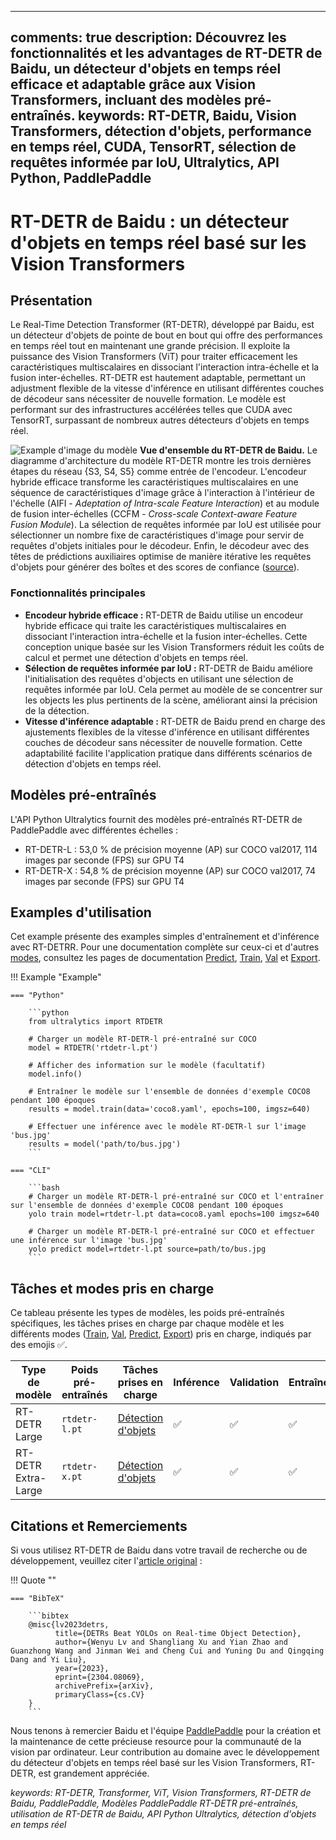 ______________________________________________________________________

## comments: true description: Découvrez les fonctionnalités et les advantages de RT-DETR de Baidu, un détecteur d'objets en temps réel efficace et adaptable grâce aux Vision Transformers, incluant des modèles pré-entraînés. keywords: RT-DETR, Baidu, Vision Transformers, détection d'objets, performance en temps réel, CUDA, TensorRT, sélection de requêtes informée par IoU, Ultralytics, API Python, PaddlePaddle

# RT-DETR de Baidu : un détecteur d'objets en temps réel basé sur les Vision Transformers

## Présentation

Le Real-Time Detection Transformer (RT-DETR), développé par Baidu, est un détecteur d'objets de pointe de bout en bout qui offre des performances en temps réel tout en maintenant une grande précision. Il exploite la puissance des Vision Transformers (ViT) pour traiter efficacement les caractéristiques multiscalaires en dissociant l'interaction intra-échelle et la fusion inter-échelles. RT-DETR est hautement adaptable, permettant un adjustment flexible de la vitesse d'inférence en utilisant différentes couches de décodeur sans nécessiter de nouvelle formation. Le modèle est performant sur des infrastructures accélérées telles que CUDA avec TensorRT, surpassant de nombreux autres détecteurs d'objets en temps réel.

![Example d'image du modèle](https://user-images.githubusercontent.com/26833433/238963168-90e8483f-90aa-4eb6-a5e1-0d408b23dd33.png) **Vue d'ensemble du RT-DETR de Baidu.** Le diagramme d'architecture du modèle RT-DETR montre les trois dernières étapes du réseau {S3, S4, S5} comme entrée de l'encodeur. L'encodeur hybride efficace transforme les caractéristiques multiscalaires en une séquence de caractéristiques d'image grâce à l'interaction à l'intérieur de l'échelle (AIFI - *Adeptation of Intra-scale Feature Interaction*) et au module de fusion inter-échelles (CCFM - *Cross-scale Context-aware Feature Fusion Module*). La sélection de requêtes informée par IoU est utilisée pour sélectionner un nombre fixe de caractéristiques d'image pour servir de requêtes d'objets initiales pour le décodeur. Enfin, le décodeur avec des têtes de prédictions auxiliaires optimise de manière itérative les requêtes d'objets pour générer des boîtes et des scores de confiance ([source](https://arxiv.org/pdf/2304.08069.pdf)).

### Fonctionnalités principales

- **Encodeur hybride efficace :** RT-DETR de Baidu utilise un encodeur hybride efficace qui traite les caractéristiques multiscalaires en dissociant l'interaction intra-échelle et la fusion inter-échelles. Cette conception unique basée sur les Vision Transformers réduit les coûts de calcul et permet une détection d'objets en temps réel.
- **Sélection de requêtes informée par IoU :** RT-DETR de Baidu améliore l'initialisation des requêtes d'objects en utilisant une sélection de requêtes informée par IoU. Cela permet au modèle de se concentrer sur les objects les plus pertinents de la scène, améliorant ainsi la précision de la détection.
- **Vitesse d'inférence adaptable :** RT-DETR de Baidu prend en charge des ajustements flexibles de la vitesse d'inférence en utilisant différentes couches de décodeur sans nécessiter de nouvelle formation. Cette adaptabilité facilite l'application pratique dans différents scénarios de détection d'objets en temps réel.

## Modèles pré-entraînés

L'API Python Ultralytics fournit des modèles pré-entraînés RT-DETR de PaddlePaddle avec différentes échelles :

- RT-DETR-L : 53,0 % de précision moyenne (AP) sur COCO val2017, 114 images par seconde (FPS) sur GPU T4
- RT-DETR-X : 54,8 % de précision moyenne (AP) sur COCO val2017, 74 images par seconde (FPS) sur GPU T4

## Examples d'utilisation

Cet example présente des examples simples d'entraînement et d'inférence avec RT-DETRR. Pour une documentation complète sur ceux-ci et d'autres [modes](../modes/index.md), consultez les pages de documentation [Predict](../modes/predict.md), [Train](../modes/train.md), [Val](../modes/val.md) et [Export](../modes/export.md).

!!! Example "Example"

````
=== "Python"

    ```python
    from ultralytics import RTDETR

    # Charger un modèle RT-DETR-l pré-entraîné sur COCO
    model = RTDETR('rtdetr-l.pt')

    # Afficher des information sur le modèle (facultatif)
    model.info()

    # Entraîner le modèle sur l'ensemble de données d'exemple COCO8 pendant 100 époques
    results = model.train(data='coco8.yaml', epochs=100, imgsz=640)

    # Effectuer une inférence avec le modèle RT-DETR-l sur l'image 'bus.jpg'
    results = model('path/to/bus.jpg')
    ```

=== "CLI"

    ```bash
    # Charger un modèle RT-DETR-l pré-entraîné sur COCO et l'entraîner sur l'ensemble de données d'exemple COCO8 pendant 100 époques
    yolo train model=rtdetr-l.pt data=coco8.yaml epochs=100 imgsz=640

    # Charger un modèle RT-DETR-l pré-entraîné sur COCO et effectuer une inférence sur l'image 'bus.jpg'
    yolo predict model=rtdetr-l.pt source=path/to/bus.jpg
    ```
````

## Tâches et modes pris en charge

Ce tableau présente les types de modèles, les poids pré-entraînés spécifiques, les tâches prises en charge par chaque modèle et les différents modes ([Train](../modes/train.md), [Val](../modes/val.md), [Predict](../modes/predict.md), [Export](../modes/export.md)) pris en charge, indiqués par des emojis ✅.

| Type de modèle      | Poids pré-entraînés | Tâches prises en charge                  | Inférence | Validation | Entraînement | Export |
| ------------------- | ------------------- | ---------------------------------------- | --------- | ---------- | ------------ | ------ |
| RT-DETR Large       | `rtdetr-l.pt`       | [Détection d'objets](../tasks/detect.md) | ✅         | ✅          | ✅            | ✅      |
| RT-DETR Extra-Large | `rtdetr-x.pt`       | [Détection d'objets](../tasks/detect.md) | ✅         | ✅          | ✅            | ✅      |

## Citations et Remerciements

Si vous utilisez RT-DETR de Baidu dans votre travail de recherche ou de développement, veuillez citer l'[article original](https://arxiv.org/abs/2304.08069) :

!!! Quote ""

````
=== "BibTeX"

    ```bibtex
    @misc{lv2023detrs,
          title={DETRs Beat YOLOs on Real-time Object Detection},
          author={Wenyu Lv and Shangliang Xu and Yian Zhao and Guanzhong Wang and Jinman Wei and Cheng Cui and Yuning Du and Qingqing Dang and Yi Liu},
          year={2023},
          eprint={2304.08069},
          archivePrefix={arXiv},
          primaryClass={cs.CV}
    }
    ```
````

Nous tenons à remercier Baidu et l'équipe [PaddlePaddle](https://github.com/PaddlePaddle/PaddleDetection) pour la création et la maintenance de cette précieuse resource pour la communauté de la vision par ordinateur. Leur contribution au domaine avec le développement du détecteur d'objets en temps réel basé sur les Vision Transformers, RT-DETR, est grandement appréciée.

*keywords: RT-DETR, Transformer, ViT, Vision Transformers, RT-DETR de Baidu, PaddlePaddle, Modèles PaddlePaddle RT-DETR pré-entraînés, utilisation de RT-DETR de Baidu, API Python Ultralytics, détection d'objets en temps réel*
